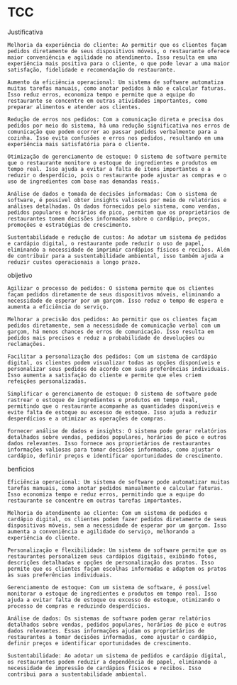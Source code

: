 # TCC

Justificativa

    Melhoria da experiência do cliente: Ao permitir que os clientes façam pedidos diretamente de seus dispositivos móveis, o restaurante oferece maior conveniência e agilidade no atendimento. Isso resulta em uma experiência mais positiva para o cliente, o que pode levar a uma maior satisfação, fidelidade e recomendação do restaurante.

    Aumento da eficiência operacional: Um sistema de software automatiza muitas tarefas manuais, como anotar pedidos à mão e calcular faturas. Isso reduz erros, economiza tempo e permite que a equipe do restaurante se concentre em outras atividades importantes, como preparar alimentos e atender aos clientes.

    Redução de erros nos pedidos: Com a comunicação direta e precisa dos pedidos por meio do sistema, há uma redução significativa nos erros de comunicação que podem ocorrer ao passar pedidos verbalmente para a cozinha. Isso evita confusões e erros nos pedidos, resultando em uma experiência mais satisfatória para o cliente.

    Otimização do gerenciamento de estoque: O sistema de software permite que o restaurante monitore o estoque de ingredientes e produtos em tempo real. Isso ajuda a evitar a falta de itens importantes e a reduzir o desperdício, pois o restaurante pode ajustar as compras e o uso de ingredientes com base nas demandas reais.

    Análise de dados e tomada de decisões informadas: Com o sistema de software, é possível obter insights valiosos por meio de relatórios e análises detalhadas. Os dados fornecidos pelo sistema, como vendas, pedidos populares e horários de pico, permitem que os proprietários de restaurantes tomem decisões informadas sobre o cardápio, preços, promoções e estratégias de crescimento.

    Sustentabilidade e redução de custos: Ao adotar um sistema de pedidos e cardápio digital, o restaurante pode reduzir o uso de papel, eliminando a necessidade de imprimir cardápios físicos e recibos. Além de contribuir para a sustentabilidade ambiental, isso também ajuda a reduzir custos operacionais a longo prazo.

obijetivo 

    Agilizar o processo de pedidos: O sistema permite que os clientes façam pedidos diretamente de seus dispositivos móveis, eliminando a necessidade de esperar por um garçom. Isso reduz o tempo de espera e aumenta a eficiência do serviço.

    Melhorar a precisão dos pedidos: Ao permitir que os clientes façam pedidos diretamente, sem a necessidade de comunicação verbal com um garçom, há menos chances de erros de comunicação. Isso resulta em pedidos mais precisos e reduz a probabilidade de devoluções ou reclamações.

    Facilitar a personalização dos pedidos: Com um sistema de cardápio digital, os clientes podem visualizar todas as opções disponíveis e personalizar seus pedidos de acordo com suas preferências individuais. Isso aumenta a satisfação do cliente e permite que eles criem refeições personalizadas.

    Simplificar o gerenciamento de estoque: O sistema de software pode rastrear o estoque de ingredientes e produtos em tempo real, permitindo que o restaurante acompanhe as quantidades disponíveis e evite falta de estoque ou excesso de estoque. Isso ajuda a reduzir desperdícios e a otimizar as operações de compras.

    Fornecer análise de dados e insights: O sistema pode gerar relatórios detalhados sobre vendas, pedidos populares, horários de pico e outros dados relevantes. Isso fornece aos proprietários de restaurantes informações valiosas para tomar decisões informadas, como ajustar o cardápio, definir preços e identificar oportunidades de crescimento.

    
benficios

    Eficiência operacional: Um sistema de software pode automatizar muitas tarefas manuais, como anotar pedidos manualmente e calcular faturas. Isso economiza tempo e reduz erros, permitindo que a equipe do restaurante se concentre em outras tarefas importantes.

    Melhoria do atendimento ao cliente: Com um sistema de pedidos e cardápio digital, os clientes podem fazer pedidos diretamente de seus dispositivos móveis, sem a necessidade de esperar por um garçom. Isso aumenta a conveniência e agilidade do serviço, melhorando a experiência do cliente.

    Personalização e flexibilidade: Um sistema de software permite que os restaurantes personalizem seus cardápios digitais, exibindo fotos, descrições detalhadas e opções de personalização dos pratos. Isso permite que os clientes façam escolhas informadas e adaptem os pratos às suas preferências individuais.

    Gerenciamento de estoque: Com um sistema de software, é possível monitorar o estoque de ingredientes e produtos em tempo real. Isso ajuda a evitar falta de estoque ou excesso de estoque, otimizando o processo de compras e reduzindo desperdícios.

    Análise de dados: Os sistemas de software podem gerar relatórios detalhados sobre vendas, pedidos populares, horários de pico e outros dados relevantes. Essas informações ajudam os proprietários de restaurantes a tomar decisões informadas, como ajustar o cardápio, definir preços e identificar oportunidades de crescimento.

    Sustentabilidade: Ao adotar um sistema de pedidos e cardápio digital, os restaurantes podem reduzir a dependência de papel, eliminando a necessidade de impressão de cardápios físicos e recibos. Isso contribui para a sustentabilidade ambiental.
